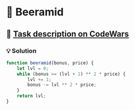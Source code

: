 # 📝 Beeramid

## 🔗 [Task description on CodeWars](https://www.codewars.com/kata/51e04f6b544cf3f6550000c1)

### 💡 Solution

```javascript
function beeramid(bonus, price) {
    let lvl = 0;
    while (bonus >= (lvl + 1) ** 2 * price) {
        lvl += 1;
        bonus -= lvl ** 2 * price;
    }
    return lvl;
}
```
